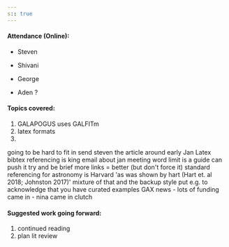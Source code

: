 ```yaml
---
s:: true
---
```

#### Attendance (Online):

- Steven

 - Shivani 
 - George
 - Aden ?


#### Topics covered:

1. GALAPOGUS uses GALFITm
2. latex formats
3. 
going to be hard to fit in
send steven the article around early Jan
Latex bibtex referencing is king
email about jan meeting
word limit is a guide can push it
try and be brief
more links = better (but don't force it)
standard referencing for astronomy is Harvard
'as was shown by hart (Hart et. al 2018; Johnston 2017)'
mixture of that and the backup style
put e.g. to acknowledge that you have curated examples
GAX news - lots of funding came in - nina came in clutch


#### Suggested work going forward:

1. continued reading
2. plan lit review